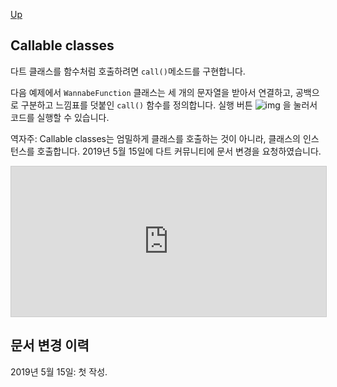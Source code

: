 [Up](./index.md)

##   Callable classes

다트 클래스를 함수처럼 호출하려면 `call()`메소드를 구현합니다.

다음 예제에서 `WannabeFunction` 클래스는 세 개의 문자열을 받아서 연결하고, 공백으로 구분하고 느낌표를 덧붙인 `call()` 함수를 정의합니다. 실행 버튼 ![img](https://dart.dev/assets/red-run-50a66e01c7e7a877dbc06e799d5bc4b73c4dace2926ec17b4493d8c3e939c59a.png) 을 눌러서 코드를 실행할 수 있습니다.

역자주: Callable classes는 엄밀하게 클래스를 호출하는 것이 아니라, 클래스의 인스턴스를 호출합니다. 2019년 5월 15일에 다트 커뮤니티에 문서 변경을 요청하였습니다.

<iframe src="https://dartpad.dartlang.org/embed-inline.html?id=405379bacf30335f3aed&amp;verticalRatio=73" style="border: 1px solid #ccc;" width="100%" height="240px">
</iframe>

## 문서 변경 이력

2019년 5월 15일: 첫 작성.
